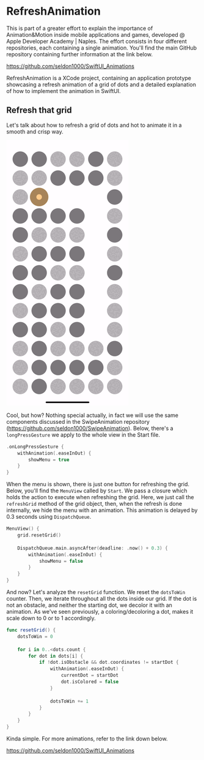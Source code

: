 # RefreshAnimation

This is part of a greater effort to explain the importance of Animation&Motion inside mobile applications and games, developed @ Apple Developer Academy | Naples. The effort consists in four different repositories, each containing a single animation. You'll find the main GitHub repository containing further information at the link below.

https://github.com/seldon1000/SwiftUI_Animations

RefreshAnimation is a XCode project, containing an application prototype showcasing a refresh animation of a grid of dots and a detailed explanation of how to implement the animation in SwiftUI.

## Refresh that grid

Let's talk about how to refresh a grid of dots and hot to animate it in a smooth and crisp way.

![Alt Text](https://github.com/seldon1000/RefreshAnimation/blob/main/refresh.gif)

Cool, but how? Nothing special actually, in fact we will use the same components discussed in the SwipeAnimation repository (https://github.com/seldon1000/SwipeAnimation). Below, there's a ```longPressGesture``` we apply to the whole view in the Start file.

```swift
.onLongPressGesture {
    withAnimation(.easeInOut) {
        showMenu = true
    }
}
```

When the menu is shown, there is just one button for refreshing the grid. Below, you'll find the ```MenuView``` called by ```Start```. We pass a closure which holds the action to execute when refreshing the grid. Here, we just call the ```refreshGrid``` method of the grid object, then, when the refresh is done internally, we hide the menu with an animation. This animation is delayed by 0.3 seconds using ```DispatchQueue```.

```swift
MenuView() {
    grid.resetGrid()
                        
    DispatchQueue.main.asyncAfter(deadline: .now() + 0.3) {
        withAnimation(.easeInOut) {
            showMenu = false
        }
    }
}
```

And now? Let's analyze the ```resetGrid``` function. We reset the ```dotsToWin``` counter. Then, we iterate throughout all the dots inside our grid. If the dot is not an obstacle, and neither the starting dot, we decolor it with an animation. As we've seen previously, a coloring/decoloring a dot, makes it scale down to 0 or to 1 accordingly.

```swift
func resetGrid() {
    dotsToWin = 0
        
    for i in 0..<dots.count {
        for dot in dots[i] {
            if !dot.isObstacle && dot.coordinates != startDot {
                withAnimation(.easeInOut) {
                    currentDot = startDot
                    dot.isColored = false
                }
                    
                dotsToWin += 1
            }
        }
    }
}
```

Kinda simple. For more animations, refer to the link down below.

https://github.com/seldon1000/SwiftUI_Animations
